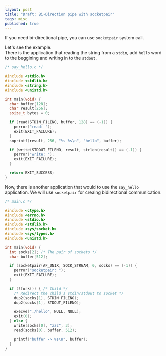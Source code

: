 ```yaml
---
layout: post
title: "Draft: Bi-Direction pipe with socketpair"
tags: misc
published: true
---
```


If you need bi-directional pipe, you can use `socketpair` system call.

Let's see the example.  
There is the application that reading the string from a `stdin`, add `hello` word to the beggining and writing in to the `stdout`.
```c
/* say_hello.c */

#include <stdio.h>
#include <stdlib.h>
#include <string.h>
#include <unistd.h>

int main(void) {
  char buffer[128];
  char result[256];
  ssize_t bytes = 0;

  if (read(STDIN_FILENO, buffer, 128) == (-1)) {
    perror("read: ");
    exit(EXIT_FAILURE);
  }
  snprintf(result, 256, "%s %s\n", "hello", buffer);

  if (write(STDOUT_FILENO, result, strlen(result)) == (-1)) {
    perror("write: ");
    exit(EXIT_FAILURE);
  }

  return EXIT_SUCCESS;
}

```  

Now, there is another application that would to use the `say_hello` application. We will use `socketpair` for creaing bidirectional communication.
```c
/* main.c */

#include <ctype.h>
#include <errno.h>
#include <stdio.h>
#include <stdlib.h>
#include <sys/socket.h>
#include <sys/types.h>
#include <unistd.h>

int main(void) {
  int socks[2]; /* The pair of sockets */
  char buffer[512];

  if (socketpair(AF_UNIX, SOCK_STREAM, 0, socks) == (-1)) {
    perror("socketpair: ");
    exit(EXIT_FAILURE);
  }

  if (!fork()) { /* Child */
    /* Redirect the child's stdin/stdout to socket */
    dup2(socks[1], STDIN_FILENO);
    dup2(socks[1], STDOUT_FILENO);

    execve("./hello", NULL, NULL);
    exit(0);
  } else {
    write(socks[0], "zzz", 3);
    read(socks[0], buffer, 512);

    printf("buffer -> %s\n", buffer);
  }
}

```
